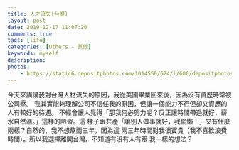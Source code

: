 ```yaml
---
title: 人才流失(台灣)
layout: post
date: 2019-12-17 11:07:20
comments: true
tags: [life]
categories: [Others - 其他]
keywords: myself
description: 
photos:
	- https://static6.depositphotos.com/1014550/624/i/600/depositphotos_6241267-stock-photo-human-resources-puzzle.jpg
---
```


今天來講講我對台灣人材流失的原因，我從美國畢業回來後，因為沒有資歷時常被公司壓。
我其實能夠理解公司不信任我的原因，但讓一個能力不行但卻又資歷的人有較好的待遇。
不經會讓人覺得「那我何必努力呢？反正讓時間帶過就好，薪水自然漲。」這樣的陋習。這
樣子跟共產「讓別人做事就好，我偷懶！」又有什麼兩樣？自然的，我不想熬兩三年，因為這
兩三年時間對我很寶貴（我不喜歡浪費時間）。所以我選擇離開台灣。不知道有沒有人有跟
我一樣的想法？

